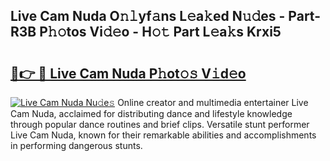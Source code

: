 ## Live Cam Nuda O𝚗𝚕yf𝚊ns L𝚎a𝚔ed N𝚞𝚍es - Part-R3B P𝚑𝚘tos Vi𝚍𝚎o - H𝚘𝚝 Part L𝚎a𝚔s Krxi5

# <h2><a href="http://kf0shvp.oniu.top/?m=Live+Cam+Nuda">🔗👉 🔴 Live Cam Nuda P𝚑ot𝚘𝚜 V𝚒d𝚎o</a></h2>

[![Live Cam Nuda Nu𝚍e𝚜](https://i.imgur.com/0qMVB7G.gif)](http://kf0shvp.oniu.top/?m=Live+Cam+Nuda)
Online creator and multimedia entertainer Live Cam Nuda, acclaimed for distributing dance and lifestyle knowledge through popular dance routines and brief clips. Versatile stunt performer Live Cam Nuda, known for their remarkable abilities and accomplishments in performing dangerous stunts.  
